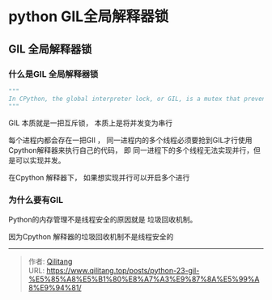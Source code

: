 # python GIL全局解释器锁


## GIL 全局解释器锁

### 什么是GIL 全局解释器锁

```python
"""
In CPython, the global interpreter lock, or GIL, is a mutex that prevents multiple native threads from executing Python bytecodes at once. This lock is necessary mainly because CPython’s memory management is not thread-safe. (However, since the GIL exists, other features have grown to depend on the guarantees that it enforces.)
"""
```

GIL 本质就是一把互斥锁， 本质上是将并发变为串行

每个进程内都会存在一把GIl ， 同一进程内的多个线程必须要抢到GIL才行使用Cpython解释器来执行自己的代码， 即 同一进程下的多个线程无法实现并行，但是可以实现并发。



在Cpython 解释器下， 如果想实现并行可以开启多个进行

### 为什么要有GIL

Python的内存管理不是线程安全的原因就是  垃圾回收机制。

因为Cpython 解释器的垃圾回收机制不是线程安全的

 



---

> 作者: [Qilitang](https://github.com/qilitang)  
> URL: https://www.qilitang.top/posts/python-23-gil-%E5%85%A8%E5%B1%80%E8%A7%A3%E9%87%8A%E5%99%A8%E9%94%81/  


